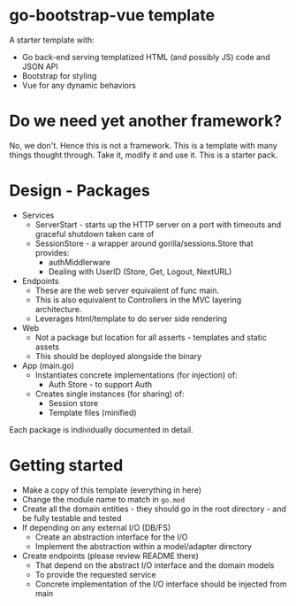 go-bootstrap-vue template
=========================

A starter template with:
* Go back-end serving templatized HTML (and possibly JS) code and JSON API
* Bootstrap for styling
* Vue for any dynamic behaviors


Do we need yet another framework?
=================================

No, we don't. Hence this is not a framework. This is a template with many things thought through. Take it, modify it and use it. This is a starter pack.


Design - Packages
=================
* Services
    * ServerStart - starts up the HTTP server on a port with timeouts and graceful shutdown taken care of
    * SessionStore - a wrapper around gorilla/sessions.Store that provides:
        * authMiddlerware
        * Dealing with UserID (Store, Get, Logout, NextURL)
* Endpoints
    * These are the web server equivalent of func main.
    * This is also equivalent to Controllers in the MVC layering architecture.
    * Leverages html/template to do server side rendering
* Web
    * Not a package but location for all asserts - templates and static assets
    * This should be deployed alongside the binary
* App (main.go)
    * Instantiates concrete implementations (for injection) of:
        * Auth Store - to support Auth
    * Creates single instances (for sharing) of:
        * Session store
        * Template files (minified)

Each package is individually documented in detail.

Getting started
===============
* Make a copy of this template (everything in here)
* Change the module name to match in `go.mod`
* Create all the domain entities - they should go in the root directory - and be fully testable and tested
* If depending on any external I/O (DB/FS)
    * Create an abstraction interface for the I/O
    * Implement the abstraction within a model/adapter directory
* Create endpoints (please review README there)
    * That depend on the abstract I/O interface and the domain models
    * To provide the requested service
    * Concrete implementation of the I/O interface should be injected from main